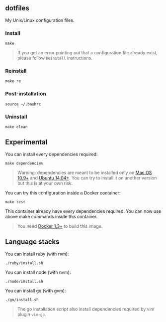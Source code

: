 ## dotfiles

My Unix/Linux configuration files.

### Install

    make

>If you get an error pointing out that a configuration file
already exist, please follow `Reinstall` instructions.

### Reinstall

    make re

### Post-installation

    source ~/.bashrc

### Uninstall

    make clean

## Experimental

You can install every dependencies required:

    make dependencies

>Warning: dependencies are meant to be installed only on
[Mac OS 10.9+](https://www.apple.com/fr/osx/) and
[Ubuntu 14.04+](http://http://www.ubuntu-fr.org/). You can try
to install it on another version but this is at your own risk.

You can try this configuration inside a Docker container:

    make test

This container already have every dependencies required.
You can now use above make commands inside this container.

>You need [Docker 1.3+](http://docker.com) to build this image.

## Language stacks

You can install ruby (with rvm):

    ./ruby/install.sh

You can install node (with nvm):

    ./node/install.sh

You can install go (with gvm):

    ./go/install.sh

>The go installation script also install dependencies required by
vim plugin `vim-go`.
